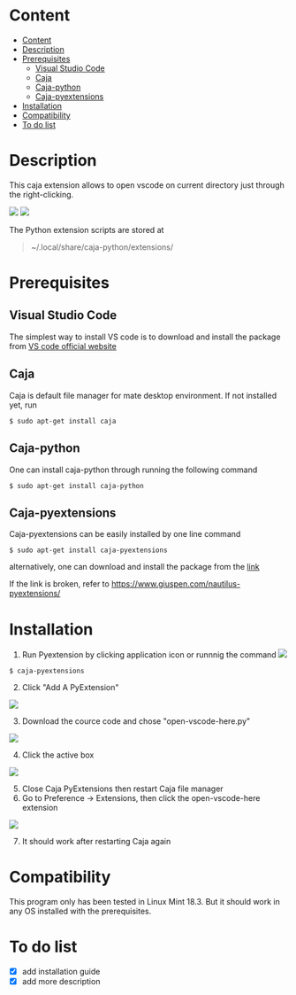 # Content

- [Content](#content)
- [Description](#description)
- [Prerequisites](#prerequisites)
    - [Visual Studio Code](#visual-studio-code)
    - [Caja](#caja)
    - [Caja-python](#caja-python)
    - [Caja-pyextensions](#caja-pyextensions)
- [Installation](#installation)
- [Compatibility](#compatibility)
- [To do list](#to-do-list)


# Description

This caja extension allows to open vscode on current directory just through the right-clicking.

![](img/des_1.png)
![](img/des_2.png)

The Python extension scripts are stored at

> ~/.local/share/caja-python/extensions/


# Prerequisites

## Visual Studio Code

The simplest way to install VS code is to download and install the package from [VS code official website](https://code.visualstudio.com/#alt-downloads)

## Caja

Caja is default file manager for mate desktop environment. If not installed yet, run
```console
$ sudo apt-get install caja
```

## Caja-python

One can install caja-python through running the following command
```console
$ sudo apt-get install caja-python
```

## Caja-pyextensions

Caja-pyextensions can be easily installed by one line command
```console
$ sudo apt-get install caja-pyextensions
```

alternatively, one can download and install the package from the [link](http://www.giuspen.com/software/caja-pyextensions_3.4.1-1_all.deb)

If the link is broken, refer to
https://www.giuspen.com/nautilus-pyextensions/


# Installation

1. Run Pyextension by clicking application icon or runnnig the command
![](img/ins_1.png)
```console
$ caja-pyextensions
```
2. Click "Add A PyExtension"

![](img/ins_2.png)

3. Download the cource code and chose "open-vscode-here.py"

![](img/ins_3.png)

4. Click the active box

![](img/ins_4.png)

5. Close Caja PyExtensions then restart Caja file manager
6. Go to Preference -> Extensions, then click the open-vscode-here extension

![](img/ins_5.png)

7. It should work after restarting Caja again

# Compatibility

This program only has been tested in Linux Mint 18.3. But it should work in any OS installed with the prerequisites.


# To do list

- [x] add installation guide
- [x] add more description